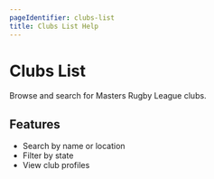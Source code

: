 ```yaml
---
pageIdentifier: clubs-list
title: Clubs List Help
---
```


# Clubs List

Browse and search for Masters Rugby League clubs.

## Features
- Search by name or location
- Filter by state
- View club profiles
